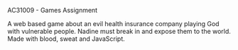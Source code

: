 AC31009 - Games Assignment

A web based game about an evil health insurance company playing God with vulnerable people. Nadine must break in and expose them to the world.
Made with blood, sweat and JavaScript. 